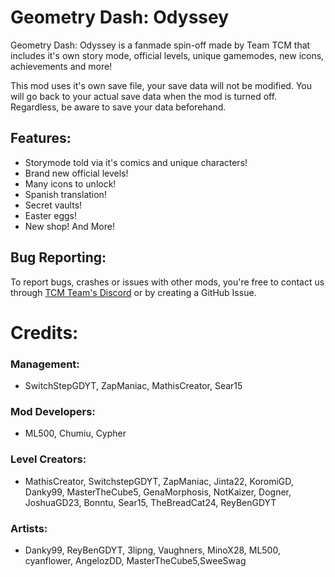 # Geometry Dash: <cr>O</c><co>d</c><cy>y</c><cg>s</c><cj>s</c><cb>e</c><cp>y</c>

Geometry Dash: Odyssey is a fanmade spin-off made by Team TCM that includes it's own story mode, official levels, unique gamemodes, new icons, achievements and more!

This mod uses it's own save file, your save data will not be modified. You will go back to your actual save data when the mod is turned off. Regardless, be aware to save your data beforehand.

## **Features**:

- Storymode told via it's comics and unique characters!
- Brand new official levels!
- Many icons to unlock!
- Spanish translation!
- Secret vaults!
- Easter eggs!
- New shop!
And More!

## **Bug Reporting**:

To report bugs, crashes or issues with other mods, you're free to contact us through [TCM Team's Discord](https://discord.gg/PNPrR4DEbw) or by creating a GitHub Issue.

# **Credits**:

### <cy>Management</c>:

* SwitchStepGDYT, ZapManiac, MathisCreator, Sear15

### <cb>Mod Developers</c>:

* ML500, Chumiu, Cypher

### <cg>Level Creators</c>:

* MathisCreator, SwitchstepGDYT, ZapManiac, Jinta22, KoromiGD, Danky99, MasterTheCube5, GenaMorphosis, NotKaizer, Dogner, JoshuaGD23, Bonntu, Sear15, TheBreadCat24, ReyBenGDYT

### <cp>Artists</c>:

* Danky99, ReyBenGDYT, 3lipng, Vaughners, MinoX28, ML500, cyanflower, AngelozDD, MasterTheCube5,SweeSwag

